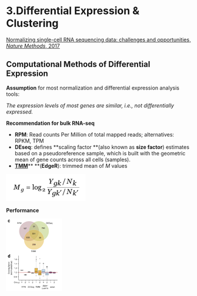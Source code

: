 # 3.Differential Expression & Clustering

[Normalizing single-cell RNA sequencing data: challenges and opportunities, _Nature Methods_, 2017](https://www.ncbi.nlm.nih.gov/pubmed/28504683)

## Computational Methods of Differential Expression

**Assumption** for most normalization and differential expression analysis tools:

_The expression levels of most genes are similar, i.e., not differentially expressed._

**Recommendation for bulk RNA-seq**

* **RPM**: Read counts Per Million of total mapped reads; alternatives: RPKM, TPM
* **DEseq**: defines **scaling factor **\(also known as **size factor**\) estimates based on a pseudoreference sample, which is built with the geometric mean of gene counts across all cells \(samples\).
* [**TMM**](https://www.ncbi.nlm.nih.gov/pubmed/20196867)** **\(**EdgeR**\): trimmed mean of _M_ values

![](../.gitbook/assets/m.png)



**Performance**

![](../.gitbook/assets/performance.png)



